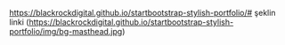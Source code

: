 
https://blackrockdigital.github.io/startbootstrap-stylish-portfolio/#
şeklin linki (https://blackrockdigital.github.io/startbootstrap-stylish-portfolio/img/bg-masthead.jpg)
